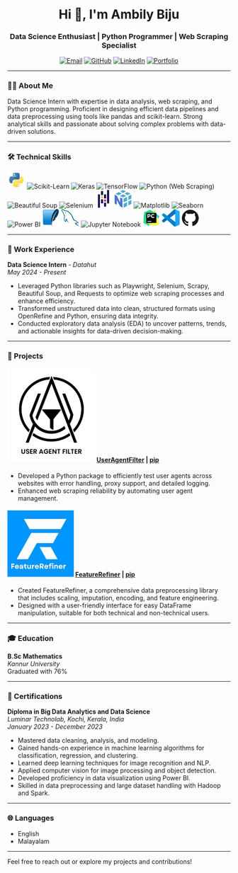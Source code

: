 <h1 align="center">Hi 👋, I'm Ambily Biju</h1>
<h3 align="center">Data Science Enthusiast | Python Programmer | Web Scraping Specialist</h3>

<p align="center">
  <a href="mailto:ambilybiju2408@gmail.com"><img src="https://img.shields.io/badge/Email-ambilybiju2408%40gmail.com-blue?style=flat-square&logo=gmail&logoColor=white" alt="Email"></a>
  <a href="https://github.com/ambilynanjilath"><img src="https://img.shields.io/badge/GitHub-ambilynanjilath-black?style=flat-square&logo=github&logoColor=white" alt="GitHub"></a>
  <a href="https://www.linkedin.com/in/ambily-biju/"><img src="https://img.shields.io/badge/LinkedIn-Ambily%20Biju-blue?style=flat-square&logo=linkedin" alt="LinkedIn"></a>
  <a href="https://ambilybiju.snapcv.me/"><img src="https://img.shields.io/badge/Portfolio-Ambily%20Biju-green?style=flat-square&logo=google-chrome&logoColor=white" alt="Portfolio"></a>
</p>

---

### 👩‍💻 About Me
Data Science Intern with expertise in data analysis, web scraping, and Python programming. Proficient in designing efficient data pipelines and data preprocessing using tools like pandas and scikit-learn. Strong analytical skills and passionate about solving complex problems with data-driven solutions.

---

<h3>🛠️ Technical Skills</h3>
<p>
  <!-- Programming Language -->
  <img src="https://raw.githubusercontent.com/devicons/devicon/master/icons/python/python-original.svg" alt="Python" width="40" height="40"/>
  
  <!-- Machine Learning -->
  <img src="https://upload.wikimedia.org/wikipedia/commons/0/05/Scikit_learn_logo_small.svg" alt="Scikit-Learn" width="40" height="40"/>
  
  <!-- Deep Learning -->
  <img src="https://upload.wikimedia.org/wikipedia/commons/a/ae/Keras_logo.svg" alt="Keras" width="40" height="40"/>
  <img src="https://www.vectorlogo.zone/logos/tensorflow/tensorflow-icon.svg" alt="TensorFlow" width="40" height="40"/>

  <!-- Web Scraping -->
  <img src="https://www.vectorlogo.zone/logos/python/python-icon.svg" alt="Python (Web Scraping)" width="40" height="40"/>
  <img src="https://upload.wikimedia.org/wikipedia/commons/3/35/Beautifulsoup_logo.png" alt="Beautiful Soup" width="40" height="40"/>
  <img src="https://www.vectorlogo.zone/logos/selenium/selenium-icon.svg" alt="Selenium" width="40" height="40"/>
  
  <!-- Data Manipulation -->
  <img src="https://raw.githubusercontent.com/devicons/devicon/master/icons/pandas/pandas-original.svg" alt="Pandas" width="40" height="40"/>
  <img src="https://raw.githubusercontent.com/devicons/devicon/master/icons/numpy/numpy-original.svg" alt="NumPy" width="40" height="40"/>

  <!-- Data Visualization -->
  <img src="https://matplotlib.org/stable/_static/logo2_compressed.svg" alt="Matplotlib" width="40" height="40"/>
  <img src="https://seaborn.pydata.org/_images/logo-mark-lightbg.svg" alt="Seaborn" width="40" height="40"/>
  <img src="https://upload.wikimedia.org/wikipedia/commons/5/59/Power_BI_Logo.svg" alt="Power BI" width="40" height="40"/>
  
  <!-- Database Management -->
  <img src="https://raw.githubusercontent.com/devicons/devicon/master/icons/sqlite/sqlite-original.svg" alt="SQLite" width="40" height="40"/>
  <img src="https://raw.githubusercontent.com/devicons/devicon/master/icons/mysql/mysql-original.svg" alt="MySQL" width="40" height="40"/>

  <!-- Development Tools -->
  <img src="https://www.vectorlogo.zone/logos/jupyter/jupyter-icon.svg" alt="Jupyter Notebook" width="40" height="40"/>
  <img src="https://raw.githubusercontent.com/devicons/devicon/master/icons/pycharm/pycharm-original.svg" alt="PyCharm" width="40" height="40"/>
  <img src="https://raw.githubusercontent.com/devicons/devicon/master/icons/vscode/vscode-original.svg" alt="VS Code" width="40" height="40"/>

  <!-- Version Control -->
  <img src="https://raw.githubusercontent.com/devicons/devicon/master/icons/github/github-original.svg" alt="GitHub" width="40" height="40"/>
</p>


---

### 💼 Work Experience
**Data Science Intern** - *Datahut*  
*May 2024 - Present*  
- Leveraged Python libraries such as Playwright, Selenium, Scrapy, Beautiful Soup, and Requests to optimize web scraping processes and enhance efficiency.
- Transformed unstructured data into clean, structured formats using OpenRefine and Python, ensuring data integrity.
- Conducted exploratory data analysis (EDA) to uncover patterns, trends, and actionable insights for data-driven decision-making.

---

### 🚀 Projects

#### ![logo](logo.png) [UserAgentFilter](https://github.com/ambilynanjilath/UserAgentFilter) | [pip](https://pypi.org/project/UserAgentFilter/)
- Developed a Python package to efficiently test user agents across websites with error handling, proxy support, and detailed logging.
- Enhanced web scraping reliability by automating user agent management.

#### <img src="logo.jpeg" alt="FeatureRefiner Logo" width="150" height="150"> [FeatureRefiner](https://github.com/ambilynanjilath/FeatureRefiner) | [pip](https://pypi.org/project/FeatureRefiner/)
- Created FeatureRefiner, a comprehensive data preprocessing library that includes scaling, imputation, encoding, and feature engineering.
- Designed with a user-friendly interface for easy DataFrame manipulation, suitable for both technical and non-technical users.

---

### 🎓 Education
**B.Sc Mathematics**  
*Kannur University*  
Graduated with 76%

---

### 📜 Certifications
**Diploma in Big Data Analytics and Data Science**  
*Luminar Technolab, Kochi, Kerala, India*  
*January 2023 - December 2023*  
- Mastered data cleaning, analysis, and modeling.
- Gained hands-on experience in machine learning algorithms for classification, regression, and clustering.
- Learned deep learning techniques for image recognition and NLP.
- Applied computer vision for image processing and object detection.
- Developed proficiency in data visualization using Power BI.
- Skilled in data preprocessing and large dataset handling with Hadoop and Spark.

---

### 🌐 Languages
- English
- Malayalam

---

Feel free to reach out or explore my projects and contributions!
